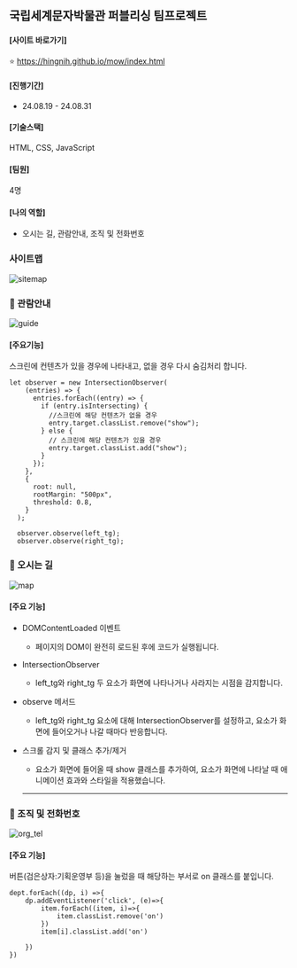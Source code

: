 ## 국립세계문자박물관 퍼블리싱 팀프로젝트 
#### [사이트 바로가기] 
 ⭐ https://hingnih.github.io/mow/index.html
#### [진행기간] 
 - 24.08.19 - 24.08.31
#### [기술스택] 
   HTML, CSS, JavaScript
#### [팀원]
 4명
#### [나의 역할]
- 오시는 길, 관람안내, 조직 및 전화번호 
### 사이트맵
![sitemap](https://github.com/user-attachments/assets/dac8202b-ce05-4c02-a3e9-07c4e21b1ea2)
### 📜 관람안내 
![guide](https://github.com/user-attachments/assets/8d6f1526-74b1-480d-922c-8abc10f8761e)

#### [주요기능]
스크린에 컨텐츠가 있을 경우에 나타내고, 없을 경우 다시 숨김처리 합니다. 
```
let observer = new IntersectionObserver(
    (entries) => {
      entries.forEach((entry) => {
        if (entry.isIntersecting) {
          //스크린에 해당 컨텐츠가 없을 경우
          entry.target.classList.remove("show");
        } else {
          // 스크린에 해당 컨텐츠가 있을 경우
          entry.target.classList.add("show");
        }
      });
    },
    {
      root: null,
      rootMargin: "500px",
      threshold: 0.8,
    }
  );

  observer.observe(left_tg);
  observer.observe(right_tg);
```

### 📜 오시는 길
![map](https://github.com/user-attachments/assets/d3f454eb-758d-42cd-adce-99f16f362831)

#### [주요 기능]
- DOMContentLoaded 이벤트
     - 페이지의 DOM이 완전히 로드된 후에 코드가 실행됩니다.
  
- IntersectionObserver
  - left_tg와 right_tg 두 요소가 화면에 나타나거나 사라지는 시점을 감지합니다.

- observe 메서드
  - left_tg와 right_tg 요소에 대해 IntersectionObserver를 설정하고, 요소가 화면에 들어오거나 나갈 때마다 반응합니다.
  
- 스크롤 감지 및 클래스 추가/제거
    - 요소가 화면에 들어올 때 show 클래스를 추가하여, 요소가 화면에 나타날 때 애니메이션 효과와 스타일을 적용했습니다.
  ---
  
### 📜 조직 및 전화번호 
![org_tel](https://github.com/user-attachments/assets/83b32e4f-a707-4a0f-9acc-5f827b64a8bf)
#### [주요 기능]
버튼(검은상자:기획운영부 등)을 눌렀을 때 해당하는 부서로 on 클래스를 붙입니다.
```
dept.forEach((dp, i) =>{
    dp.addEventListener('click', (e)=>{
        item.forEach((item, i)=>{
            item.classList.remove('on')
        })
        item[i].classList.add('on')

    })
})
```
